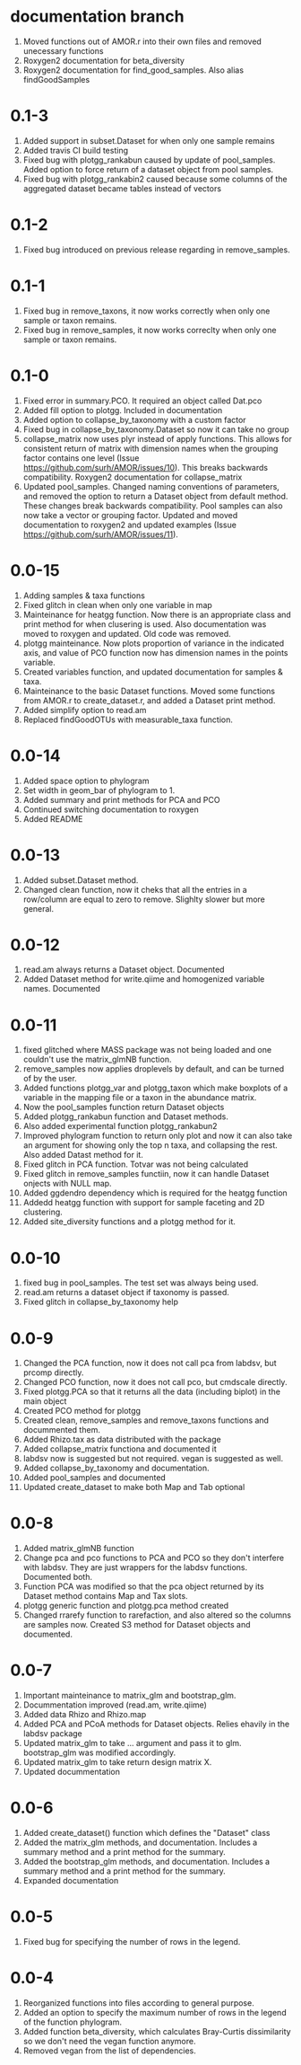 # documentation branch
1. Moved functions out of AMOR.r into their own files and removed unecessary functions
2. Roxygen2 documentation for beta_diversity
3. Roxygen2 documentation for find_good_samples. Also alias findGoodSamples

# 0.1-3
1. Added support in subset.Dataset for when only one sample remains
2. Added travis CI build testing
3. Fixed bug with plotgg_rankabun caused by update of pool_samples. Added
option to force return of a dataset object from pool samples.
4. Fixed bug with plotgg_rankabin2 caused because some columns of the
aggregated dataset became tables instead of vectors

# 0.1-2
1. Fixed bug introduced on previous release regarding in remove_samples.

# 0.1-1
1. Fixed bug in remove_taxons, it now works correctly when only one
sample or taxon remains.
2. Fixed bug in remove_samples, it now works correclty when only
one sample or taxon remains.

# 0.1-0
1. Fixed error in summary.PCO. It required an object called Dat.pco
2. Added fill option to plotgg. Included in documentation
3. Added option to collapse_by_taxonomy with a custom factor
4. Fixed bug in collapse_by_taxonomy.Dataset so now it can take no group
5. collapse_matrix now uses plyr instead of apply functions. This allows for
consistent return of matrix with dimension names when the grouping factor
contains one level (Issue https://github.com/surh/AMOR/issues/10). This breaks
backwards compatibility. Roxygen2 documentation for collapse_matrix
7. Updated pool_samples. Changed naming conventions of parameters,
and removed the option to return a Dataset object from default method. These
changes break backwards compatibility. Pool samples can also now take a vector
or grouping factor. Updated and moved documentation to
roxygen2 and updated examples (Issue https://github.com/surh/AMOR/issues/11).

# 0.0-15
1. Adding samples & taxa functions
2. Fixed glitch in clean when only one variable in map
3. Mainteinance for heatgg function. Now there is an appropriate class and print method for when
clusering is used. Also documentation was moved to roxygen and updated. Old code was removed.
4. plotgg mainteinance. Now plots proportion of variance in the indicated axis, and value of PCO
function now has dimension names in the points variable.
5. Created variables function, and updated documentation for samples & taxa.
6. Mainteinance to the basic Dataset functions. Moved some functions from AMOR.r to create_dataset.r,
and added a Dataset print method.
7. Added simplify option to read.am
8. Replaced findGoodOTUs with measurable_taxa function.

# 0.0-14
1. Added space option to phylogram
2. Set width in geom_bar of phylogram to 1.
3. Added summary and print methods for PCA and PCO
4. Continued switching documentation to roxygen
5. Added README

# 0.0-13
1. Added subset.Dataset method.
2. Changed clean function, now it cheks that all the entries in a row/column are equal to zero to remove. Slighlty slower but more general.

# 0.0-12
1. read.am always returns a Dataset object. Documented
2. Added Dataset method for write.qiime and homogenized variable names. Documented

# 0.0-11
1. fixed glitched where MASS package was not being loaded and one couldn't use the matrix_glmNB function.
2. remove_samples now applies droplevels by default, and can be turned of by the user.
3. Added functions plotgg_var and plotgg_taxon which make boxplots of a variable in the mapping file or a taxon in the abundance matrix.
4. Now the pool_samples function return Dataset objects
5. Added plotgg_rankabun function and Dataset methods.
6. Also added experimental function plotgg_rankabun2
7. Improved phylogram function to return only plot and now it can also take an argument for showing only the top n taxa, and collapsing the rest. Also added Datast method for it.
8. Fixed glitch in PCA function. Totvar was not being calculated
9. Fixed glitch in remove_samples functiin, now it can handle Dataset onjects with NULL map.
10. Added ggdendro dependency which is required for the heatgg function
11. Addedd heatgg function with support for sample faceting and 2D clustering.
12. Added site_diversity functions and a plotgg method for it.

# 0.0-10
1. fixed bug in pool_samples. The test set was always being used.
2. read.am returns a dataset object if taxonomy is passed.
3. Fixed glitch in collapse_by_taxonomy help

# 0.0-9
1. Changed the PCA function, now it does not call pca from labdsv, but prcomp directly.
2. Changed PCO function, now it does not call pco, but cmdscale directly.
3. Fixed plotgg.PCA so that it returns all the data (including biplot) in the main object
4. Created PCO method for plotgg
5. Created clean, remove_samples and remove_taxons functions and docummented them.
6. Added Rhizo.tax as data distributed with the package
7. Added collapse_matrix functiona and documented it
8. labdsv now is suggested but not required. vegan is suggested as well.
9. Added collapse_by_taxonomy and documentation.
10. Added pool_samples and documented
11. Updated create_dataset to make both Map and Tab optional

# 0.0-8
1. Added matrix_glmNB function
2. Change pca and pco functions to PCA and PCO so they don't interfere with labdsv.
They are just wrappers for the labdsv functions. Documented both.
3. Function PCA was modified so that the pca object returned by its Dataset method contains
Map and Tax slots.
4. plotgg generic function and plotgg.pca method created
5. Changed rrarefy function to rarefaction, and also altered so the columns are samples
now. Created S3 method for Dataset objects and documented.

# 0.0-7
1. Important mainteinance to matrix_glm and bootstrap_glm.
2. Docummentation improved (read.am, write.qiime)
3. Added data Rhizo and Rhizo.map
4. Added PCA and PCoA methods for Dataset objects. Relies ehavily in the labdsv package
5. Updated matrix_glm to take ... argument and pass it to glm. bootstrap_glm was modified
accordingly.
6. Updated matrix_glm to take return design matrix X.
7. Updated docummentation

# 0.0-6
1. Added create_dataset() function which defines the "Dataset" class
2. Added the matrix_glm methods, and documentation. Includes a summary
method and a print method for the summary.
3. Added the bootstrap_glm methods, and documentation. Includes a summary
method and a print method for the summary.
4. Expanded documentation

# 0.0-5
1. Fixed bug for specifying the number of rows in the legend.

# 0.0-4
1. Reorganized functions into files according to general purpose.
2. Added an option to specify the maximum number of rows in the legend
of the function phylogram.
3. Added function beta_diversity, which calculates Bray-Curtis dissimilarity
so we don't need the vegan function anymore.
4. Removed vegan from the list of dependencies.


